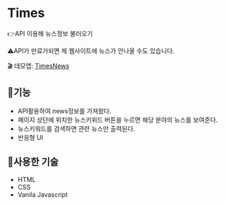 # Times
:point_right:API 이용해 뉴스정보 불러오기

:warning:API가 만료가되면 제 웹사이트에 뉴스가 안나올 수도 있습니다.

:clapper: 데모앱: [TimesNews](https://times-news-std.netlify.app/)
## :memo:기능
+ API활용하여 news정보를 가져왔다. 
+ 페이지 상단에 위치한 뉴스키위드 버튼을 누르면 해당 분야의 뉴스를 보여준다.
+ 뉴스키워드를 검색하면 관련 뉴스만 출력된다.
+ 반응형 UI

## :hammer:사용한 기술
+ HTML
+ CSS
+ Vanila Javascript
